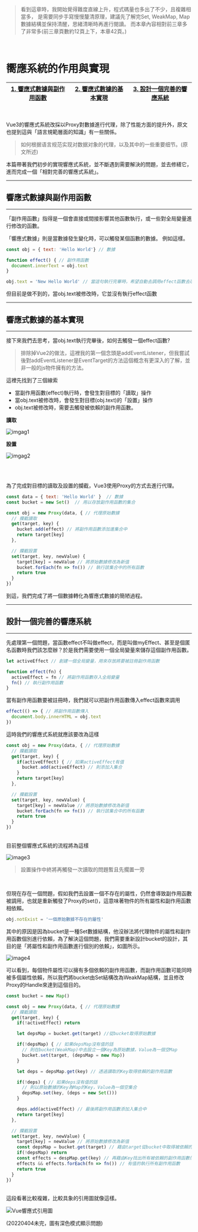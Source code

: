 > 看到這章時，我開始覺得難度直線上升，程式碼量也多出了不少，且複雜相當多，
是需要同步手寫慢慢釐清原理，建議先了解完Set, WeakMap, Map數據結構並保持清醒，思緒清晰時再進行閱讀。
而本章內容相對前三章多了非常多(前三章頁數約12頁上下，本章42頁。)
</br>


# 嚮應系統的作用與實現

|[1. 響應式數據與副作用函數](#響應式數據與副作用函數)|[2. 響應式數據的基本實現](#響應式數據的基本實現)|[3. 設計一個完善的響應系統](#設計一個完善的響應系統)|
|-|-|-|
</br>

Vue3的響應式系統改採以Proxy對數據進行代理，除了性能方面的提升外，原文也提到這與「語言規範層面的知識」有一些關係。

> 如何根据语言规范实现对数据对象的代理，以及其中的一些重要细节。(原文所述)

本篇帶著我們初步的實現響應式系統，並不斷遇到需要解決的問題，並去修繕它，進而完成一個「相對完善的響應式系統」。
</br>

---
## 響應式數據與副作用函數
---
「副作用函數」指得是一個會直接或間接影響其他函數執行，或一些對全局變量進行修改的函數。

「響應式數據」則是當數據發生變化時，可以觸發某個函數的數據。
例如這樣。

```js
const obj = { text: 'Hello World'} // 數據

function effect() { // 副作用函數
  document.innerText = obj.text
}

obj.text = 'New Hello World' // 當這句執行完畢時，希望自動去調用effect函數去改變DOM元素的文本節點
```
但目前是做不到的，當obj.text被修改時，它並沒有執行effect函數
</br>

---
## 響應式數據的基本實現
---
接下來我們去思考，當obj.text執行完畢後，如何去觸發一個effect函數?
> 排除掉Vue2的做法，這裡我的第一個念頭是addEventListener，但我嘗試後對addEventListener是EventTarget的方法這個概念有更深入的了解，並非一般的js物件擁有的方法。

這裡先找到了三個線索
* 當副作用函數(effect)執行時，會發生對目標的「讀取」操作
* 當obj.text被修改時，會發生對目標(obj.text)的「設置」操作
* obj.text被修改時，需要去觸發被依賴的副作用函數。

**讀取**

![imgag1](./image1.svg)
</br>

**設置**

![imgag2](./image2.svg)

</br>
</br>

為了完成對目標的讀取及設置的攔截，Vue3使用Proxy的方式去進行代理。
```js
const data = { text: 'Hello World' }  // 數據
const bucket = new Set()  // 用以存放副作用函數的集合

const obj = new Proxy(data, { // 代理原始數據
  // 攔截讀取
  get(target, key) {
    bucket.add(effect) // 將副作用函數添加進集合中
    return target[key]
  },

  // 攔截設置
  set(target, key, newValue) {
    target[key] = newValue // 將原始數據修改為新值
    bucket.forEach(fn => fn()) // 執行該集合中的所有函數
    return true
  }
})
```

到這，我們完成了將一個數據轉化為響應式數據的簡陋過程。
</br>

---
## 設計一個完善的響應系統
---
先處理第一個問題，當函數effect不叫做effect，而是叫做myEffect、甚至是個匿名函數時我們該怎麼辦？於是我們需要使用一個全局變量來儲存這個副作用函數。
```js
let activeEffect // 創建一個全局變量，用來存放將要被註冊副作用函數

function effect(fn) {
  activeEffect = fn // 將副作用函數存入全局變量
  fn() // 執行副作用函數
}
```

當有副作用函數要被註冊時，我們就可以把副作用函數傳入effect函數來調用
```js
effect(() => { // 將副作用函數傳入
  document.body.innerHTML = obj.text
})
```

這時我們的響應式系統就應該要改為這樣
```js
const obj = new Proxy(data, { // 代理原始數據
  // 攔截讀取
  get(target, key) {
    if(activeEffect) { // 如果activeEffect有值
      bucket.add(activeEffect) // 則添加入集合
    }
    return target[key]
  },

  // 攔截設置
  set(target, key, newValue) {
    target[key] = newValue // 將原始數據修改為新值
    bucket.forEach(fn => fn()) // 執行該集合中的所有函數
    return true
  }
})
```
</br>
目前整個響應式系統的流程將為這樣

![image3](./image3.svg)
> 設置操作中終將再觸發一次讀取的問題暫且先擱置一旁

</br>

但現在存在一個問題，假如我們去設置一個不存在的屬性，仍然會導致副作用函數被調用，也就是重新觸發了Proxy的set()，這意味著物件的所有屬性和副作用函數相依賴。

```js
obj.notExist = '一個原始數據不存在的屬性'
```

其中的原因是因為bucket是一種Set數據結構，他沒辦法將代理物件的屬性和副作用函數個別進行依賴，為了解決這個問題，我們需要重新設計bucket的設計，其目的是「將屬性和副作用函數進行個別的依賴」，如圖所示。

![image4](./image4.svg)

可以看到，每個物件屬性可以擁有多個依賴的副作用函數，而副作用函數可能同時被多個屬性依賴，所以我們將bucket由Set結構改為WeakMap結構，並且修改Proxy的Handle來達到這個目的。

```js
const bucket = new Map()

const obj = new Proxy(data, { // 代理原始數據
  // 攔截讀取
  get(target, key) {
    if(!activeEffect) return

    let depsMap = bucket.get(target) //從bucket取得原始數據

    if(!depsMap) { // 如果depsMap沒有值的話
      // 則在bucket(WeakMap)中去設立一個Key為原始數據，Value為一個空Map
      bucket.set(target, (depsMap = new Map))
    }

    let deps = depsMap.get(key) // 透過讀取的Key取得依賴的副作用函數

    if(!deps) { // 如果deps沒有值的話
      // 則以原始數據的Key為Map的Key，Value為一個空集合
      depsMap.set(key, (deps = new Set()))
    }

    deps.add(activeEffect) // 最後將副作用函數添加入集合中
    return target[key]
  },

  // 攔截設置
  set(target, key, newValue) {
    target[key] = newValue // 將原始數據修改為新值
    const depsMap = bucket.get(target) // 藉由target從bucket中取得被依賴的key(Map)
    if(!depsMap) return
    const effects = despMap.get(key) // 再藉由Key找出所有被依賴的副作用函數(Set)
    effects && effects.forEach(fn => fn()) // 有值的執行所有副作用函數
    return true
  }
})
```
</br>
這段看著比較複雜，比較具象的引用圖就像這樣。

![Vue響應式引用圖](./Vue%E9%9F%BF%E6%87%89%E5%BC%8F%E5%BC%95%E7%94%A8%E5%9C%96.svg)

(20220404未完，圖有深色模式顯示問題)